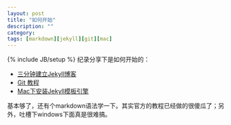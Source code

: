 ```yaml
---
layout: post
title: "如何开始"
description: ""
category: 
tags: [markdown][jekyll][git][mac]
---
```

{% include JB/setup %}
纪录分享下是如何开始的：

* [三分钟建立Jekyll博客](http://jekyllbootstrap.com/index.html)
* [Git 教程](http://www.cnblogs.com/zhangjing230/archive/2012/05/09/2489745.html#firstgit_deletefile)
* [Mac下安装Jekyll模板引擎](http://www.zikercn.com/node/22)

基本够了，还有个markdown语法学一下。其实官方的教程已经做的很傻瓜了；另外，吐槽下windows下面真是很难搞。

